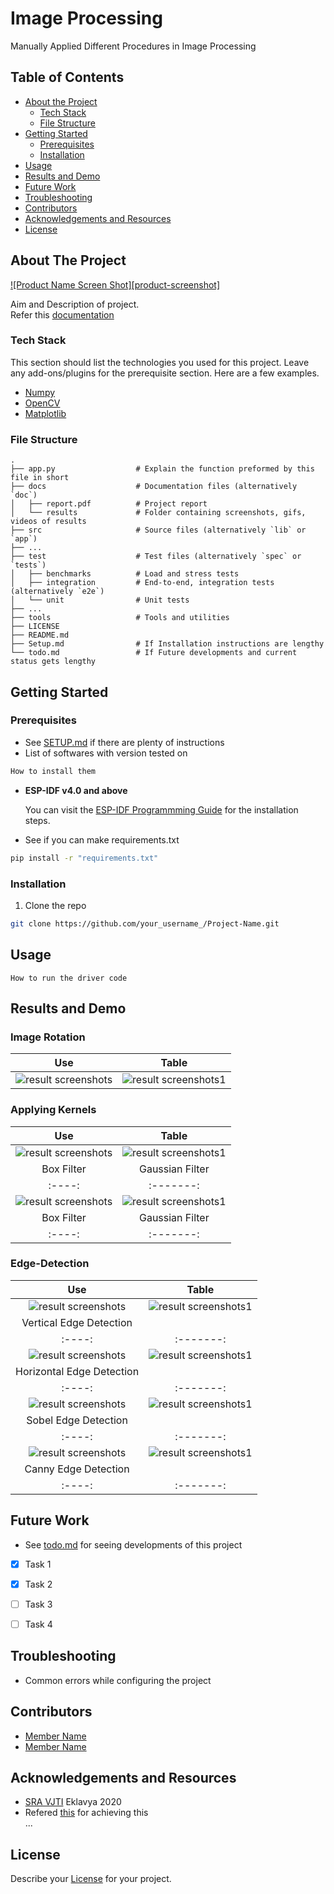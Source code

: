 # Image Processing
Manually Applied Different Procedures in Image Processing  


<!-- TABLE OF CONTENTS -->
## Table of Contents

* [About the Project](#about-the-project)
  * [Tech Stack](#tech-stack)
  * [File Structure](#file-structure)
* [Getting Started](#getting-started)
  * [Prerequisites](#prerequisites)
  * [Installation](#installation)
* [Usage](#usage)
* [Results and Demo](#results-and-demo)
* [Future Work](#future-work)
* [Troubleshooting](#troubleshooting)
* [Contributors](#contributors)
* [Acknowledgements and Resources](#acknowledgements-and-resources)
* [License](#license)


<!-- ABOUT THE PROJECT -->
## About The Project
[![Product Name Screen Shot][product-screenshot]](https://example.com)  

Aim and Description of project.  
Refer this [documentation](https://link/to/report/)

### Tech Stack
This section should list the technologies you used for this project. Leave any add-ons/plugins for the prerequisite section. Here are a few examples.
* [Numpy](https://numpy.org/)
* [OpenCV](https://opencv.org/)
* [Matplotlib](https://matplotlib.org/)  

### File Structure
    .
    ├── app.py                  # Explain the function preformed by this file in short
    ├── docs                    # Documentation files (alternatively `doc`)
    │   ├── report.pdf          # Project report
    │   └── results             # Folder containing screenshots, gifs, videos of results
    ├── src                     # Source files (alternatively `lib` or `app`)
    ├── ...
    ├── test                    # Test files (alternatively `spec` or `tests`)
    │   ├── benchmarks          # Load and stress tests
    │   ├── integration         # End-to-end, integration tests (alternatively `e2e`)
    │   └── unit                # Unit tests
    ├── ...
    ├── tools                   # Tools and utilities
    ├── LICENSE
    ├── README.md
    ├── Setup.md                # If Installation instructions are lengthy
    └── todo.md                 # If Future developments and current status gets lengthy


<!-- GETTING STARTED -->
## Getting Started

### Prerequisites

* See [SETUP.md](https://link/to/setup.md) if there are plenty of instructions
* List of softwares with version tested on
```sh
How to install them
```

* **ESP-IDF v4.0 and above**

  You can visit the [ESP-IDF Programmming Guide](https://docs.espressif.com/projects/esp-idf/en/latest/get-started/index.html#installation-step-by-step) for the installation steps.

* See if you can make requirements.txt  
```sh
pip install -r "requirements.txt"
```

### Installation
1. Clone the repo
```sh
git clone https://github.com/your_username_/Project-Name.git
```


<!-- USAGE EXAMPLES -->
## Usage
```
How to run the driver code
```


<!-- RESULTS AND DEMO -->
## Results and Demo
### Image Rotation
| Use  |  Table  |
|:----:|:-------:|
|![result screenshots](Images/rotate1.png)|![result screenshots1](Images/rotate2.png)|
### Applying Kernels
| Use  |  Table  |
|:----:|:-------:|
|![result screenshots](Images/Blur1(Box).png)|![result screenshots1](Images/Blur1(Gaussian).png)|![result screenshots1](Images/Sharpen1.png)|
|Box Filter|Gaussian Filter|Sharpen Filter|
|:----:|:-------:|
|![result screenshots](Images/Blur2(Box).png)|![result screenshots1](Images/Blur2(Gaussian).png)|![result screenshots1](Images/Sharpen2better.png)|
|Box Filter|Gaussian Filter|Sharpen Filter|
|:----:|:-------:|
### Edge-Detection
| Use  |  Table  |
|:----:|:-------:|
|![result screenshots](Images/Vertical1.png)|![result screenshots1](Images/Vertical2.png)|![result screenshots1](Images/Sharpen1.png)|
|Vertical Edge Detection|
|:----:|:-------:|
|![result screenshots](Images/Horizontal1.png)|![result screenshots1](Images/Horizontal2.png)|![result screenshots1](Images/Sharpen1.png)|
|Horizontal Edge Detection|
|:----:|:-------:|
|![result screenshots](Images/Sobel1.png)|![result screenshots1](Images/Sobel2.png)|![result screenshots1](Images/Sharpen1.png)|
|Sobel Edge Detection|
|:----:|:-------:|
|![result screenshots](Images/Canny1.png)|![result screenshots1](Images/Canny2.png)|![result screenshots1](Images/Sharpen1.png)|
|Canny Edge Detection|
|:----:|:-------:|

<!-- FUTURE WORK -->
## Future Work
* See [todo.md](https://todo.md) for seeing developments of this project
- [x] Task 1
- [x] Task 2
- [ ] Task 3
- [ ] Task 4


<!-- TROUBLESHOOTING -->
## Troubleshooting
* Common errors while configuring the project


<!-- CONTRIBUTORS -->
## Contributors
* [Member Name](https://github.com/id)
* [Member Name](https://github.com/id)


<!-- ACKNOWLEDGEMENTS AND REFERENCES -->
## Acknowledgements and Resources
* [SRA VJTI](http://sra.vjti.info/) Eklavya 2020  
* Refered [this](https://link) for achieving this  
...


<!-- LICENSE -->
## License
Describe your [License](LICENSE) for your project.
